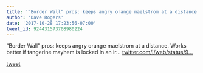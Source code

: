 ```yaml
---
title: '“Border Wall” pros: keeps angry orange maelstrom at a distance. Works better...'
author: 'Dave Rogers'
date: '2017-10-28 17:23:56-07:00'
tweet_id: 924431573708980224
---
```

“Border Wall” pros: keeps angry orange maelstrom at a distance. Works better if tangerine mayhem is locked in an ir… [twitter.com/i/web/status/9…](https://twitter.com/i/web/status/924431573708980224)

[tweet](https://twitter.com/yukondude/status/924431573708980224)